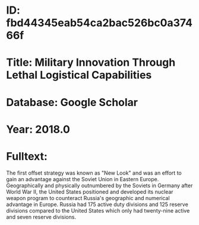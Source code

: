 # ID: fbd44345eab54ca2bac526bc0a37466f
# Title: Military Innovation Through Lethal Logistical Capabilities
# Database: Google Scholar
# Year: 2018.0
# Fulltext:
The first offset strategy was known as "New Look" and was an effort to gain an advantage against the Soviet Union in Eastern Europe.
Geographically and physically outnumbered by the Soviets in Germany after World War II, the United States positioned and developed its nuclear weapon program to counteract Russia's geographic and numerical advantage in Europe.
Russia had 175 active duty divisions and 125 reserve divisions compared to the United States which only had twenty-nine active and seven reserve divisions.